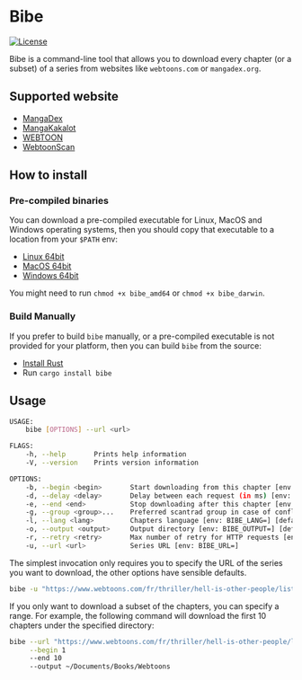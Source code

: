# Bibe

[![License](https://img.shields.io/badge/License-BSD%203--Clause-blue.svg)](https://opensource.org/licenses/BSD-3-Clause)

Bibe is a command-line tool that allows you to download every chapter (or a
subset) of a series from websites like `webtoons.com` or `mangadex.org`.

## Supported website

- [MangaDex](https://mangadex.org/)
- [MangaKakalot](https://mangakakalot.com/)
- [WEBTOON](https://www.webtoons.com/)
- [WebtoonScan](https://webtoonscan.com/)

## How to install

### Pre-compiled binaries

You can download a pre-compiled executable for Linux, MacOS and Windows
operating systems, then you should copy that executable to a location from your
`$PATH` env:

- [Linux 64bit](https://github.com/TehUncleDolan/spiders/releases/download/bibe-v0.1.0/bibe_amd64)
- [MacOS 64bit](https://github.com/TehUncleDolan/spiders/releases/download/bibe-v0.1.0/bibe_darwin)
- [Windows 64bit](https://github.com/TehUncleDolan/spiders/releases/download/bibe-v0.1.0/bibe.exe)

You might need to run `chmod +x bibe_amd64` or `chmod +x bibe_darwin`.

### Build Manually

If you prefer to build `bibe` manually, or a pre-compiled executable is not
provided for your platform, then you can build `bibe` from the source:

- [Install Rust](https://www.rust-lang.org/tools/install)
- Run `cargo install bibe`

## Usage

```bash
USAGE:
    bibe [OPTIONS] --url <url>

FLAGS:
    -h, --help       Prints help information
    -V, --version    Prints version information

OPTIONS:
    -b, --begin <begin>       Start downloading from this chapter [env: BIBE_BEGIN=]
    -d, --delay <delay>       Delay between each request (in ms) [env: BIBE_DELAY=] [default: 1000]
    -e, --end <end>           Stop downloading after this chapter [env: BIBE_END=]
    -g, --group <group>...    Preferred scantrad group in case of conflict [env: BIBE_GROUPS=]
    -l, --lang <lang>         Chapters language [env: BIBE_LANG=] [default: gb]
    -o, --output <output>     Output directory [env: BIBE_OUTPUT=] [default: .]
    -r, --retry <retry>       Max number of retry for HTTP requests [env: BIBE_RETRY=] [default: 3]
    -u, --url <url>           Series URL [env: BIBE_URL=]
```

The simplest invocation only requires you to specify the URL of the series you
want to download, the other options have sensible defaults.

```bash
bibe -u "https://www.webtoons.com/fr/thriller/hell-is-other-people/list?title_no=1841"
```

If you only want to download a subset of the chapters, you can specify a range.
For example, the following command will download the first 10 chapters under the
specified directory:

```bash
bibe --url "https://www.webtoons.com/fr/thriller/hell-is-other-people/list?title_no=1841" \
     --begin 1
     --end 10
     --output ~/Documents/Books/Webtoons
```
